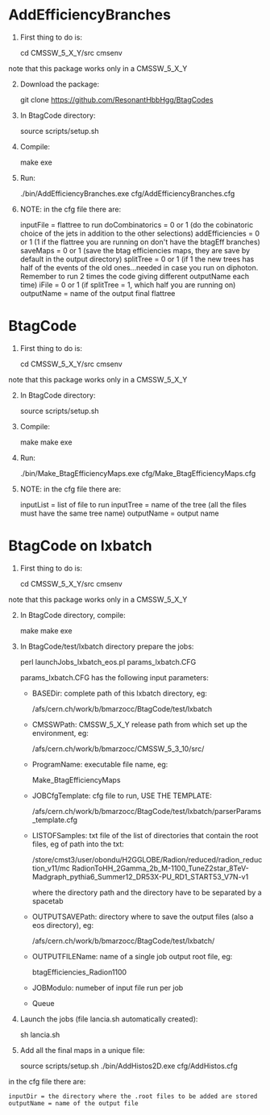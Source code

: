 AddEfficiencyBranches
=======================

1) First thing to do is:

    cd CMSSW_5_X_Y/src
    cmsenv
    
note that this package works only in a CMSSW_5_X_Y

2) Download the package:

    git clone https://github.com/ResonantHbbHgg/BtagCodes

3) In BtagCode directory:

    source scripts/setup.sh
    
4) Compile:

    make exe
    
5) Run:

    ./bin/AddEfficiencyBranches.exe cfg/AddEfficiencyBranches.cfg
    
6) NOTE: 
   in the cfg file there are:

    inputFile = flattree to run
    doCombinatorics = 0 or 1 (do the cobinatoric choice of the jets in addition to the other selections)
    addEfficiencies = 0 or 1 (1 if the flattree you are running on don't have the btagEff branches)
    saveMaps = 0 or 1 (save the btag efficiencies maps, they are save by default in the output directory)
    splitTree = 0 or 1 (if 1 the new trees has half of the events of the old ones...needed in case you run on diphoton. Remember to run 2                             times the code giving different outputName each time)
    iFile = 0 or 1 (if splitTree = 1, which half you are running on)
    outputName = name of the output final flattree


BtagCode
=======================

1) First thing to do is:

    cd CMSSW_5_X_Y/src
    cmsenv
    
note that this package works only in a CMSSW_5_X_Y

2) In BtagCode directory:

    source scripts/setup.sh
    
3) Compile:

    make 
    make exe
    
4) Run:

    ./bin/Make_BtagEfficiencyMaps.exe cfg/Make_BtagEfficiencyMaps.cfg
    
5) NOTE: 
   in the cfg file there are:

    inputList = list of file to run
    inputTree = name of the tree (all the files must have the same tree name)
    outputName = output name
    

BtagCode on lxbatch
==================================

1) First thing to do is:

    cd CMSSW_5_X_Y/src
    cmsenv
    
note that this package works only in a CMSSW_5_X_Y

2) In BtagCode directory, compile:

    make 
    make exe
    
3) In BtagCode/test/lxbatch directory prepare the jobs:

    perl launchJobs_lxbatch_eos.pl params_lxbatch.CFG
    
    params_lxbatch.CFG has the following input parameters:
    
    - BASEDir: complete path of this lxbatch directory, eg:
    
        /afs/cern.ch/work/b/bmarzocc/BtagCode/test/lxbatch
        
    - CMSSWPath: CMSSW_5_X_Y release path from which set up the environment, eg:
        
        /afs/cern.ch/work/b/bmarzocc/CMSSW_5_3_10/src/
        
    - ProgramName: executable file name, eg:
    
        Make_BtagEfficiencyMaps
        
    - JOBCfgTemplate: cfg file to run, USE THE TEMPLATE:
    
        /afs/cern.ch/work/b/bmarzocc/BtagCode/test/lxbatch/parserParams_template.cfg
        
    - LISTOFSamples: txt file of the list of directories that contain the root files, eg of path into the txt:
      
        /store/cmst3/user/obondu/H2GGLOBE/Radion/reduced/radion_reduction_v11/mc RadionToHH_2Gamma_2b_M-1100_TuneZ2star_8TeV-Madgraph_pythia6_Summer12_DR53X-PU_RD1_START53_V7N-v1

        where the directory path and the directory have to be separated by a spacetab
        
    - OUTPUTSAVEPath: directory where to save the output files (also a eos directory), eg:
         
        /afs/cern.ch/work/b/bmarzocc/BtagCode/test/lxbatch/
        
    - OUTPUTFILEName: name of a single job output root file, eg:
        
        btagEfficiencies_Radion1100
    
    - JOBModulo: numeber of input file run per job
    
    - Queue
    
3) Launch the jobs (file lancia.sh automatically created):

    sh lancia.sh

4) Add all the final maps in a unique file:

    source scripts/setup.sh
    ./bin/AddHistos2D.exe cfg/AddHistos.cfg
    
in the cfg file there are:
    
    inputDir = the directory where the .root files to be added are stored
    outputName = name of the output file
    



